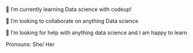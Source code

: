 
 
🌱 I’m currently learning Data science with codeup!

👯 I’m looking to collaborate on anything Data science 

🤔 I’m looking for help with anything data science and I am happy to learn 

Pronouns: She/ Her



<!--
**GladyBarrios/GladyBarrios** is a ✨ _special_ ✨ repository because its `README.md` (this file) appears on your GitHub profile.

Here are some ideas to get you started:

- 🌱 I’m currently learning Data science with codeup!
- 👯 I’m looking to collaborate on anything Data science 
- 🤔 I’m looking for help with anything data science I am happy to learn 
- 😄 Pronouns: She/ Her
-->
